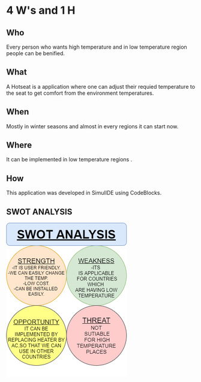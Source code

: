 # 4 W's and 1 H

## Who
Every person who wants high temperature and in low temperature region people can be benified.

## What
A Hotseat is a application where one can adjust their requied temperature to the seat to get comfort from the environment temperatures.

## When

Mostly in winter seasons and almost in every regions it can start now.

## Where

It can be implemented in low temperature regions . 

## How

This application was developed in SimulIDE using CodeBlocks. 
## SWOT ANALYSIS
![SWOT](https://github.com/pavankalyanmedishetty/stepin_embeddeb_c/blob/94728435295c0ef044759ba18b0854108d8d7543/1_Requirements/SWOT.png)
